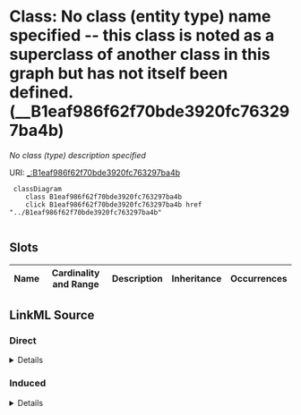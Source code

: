 

# Class: No class (entity type) name specified -- this class is noted as a superclass of another class in this graph but has not itself been defined. (__B1eaf986f62f70bde3920fc763297ba4b)


_No class (type) description specified_







URI: [_:B1eaf986f62f70bde3920fc763297ba4b](_:B1eaf986f62f70bde3920fc763297ba4b)






```mermaid
 classDiagram
    class B1eaf986f62f70bde3920fc763297ba4b
    click B1eaf986f62f70bde3920fc763297ba4b href "../B1eaf986f62f70bde3920fc763297ba4b"
      
```




<!-- no inheritance hierarchy -->


## Slots

| Name | Cardinality and Range | Description | Inheritance | Occurrences |
| ---  | --- | --- | --- | --- |














## LinkML Source

<!-- TODO: investigate https://stackoverflow.com/questions/37606292/how-to-create-tabbed-code-blocks-in-mkdocs-or-sphinx -->

### Direct

<details>

```yaml
name: __B1eaf986f62f70bde3920fc763297ba4b
conforms_to: No schema conformance document specified
description: No class (type) description specified
title: No class (entity type) name specified -- this class is noted as a superclass
  of another class in this graph but has not itself been defined.
from_schema: sawgraph-kg
rank: 1000
class_uri: _:B1eaf986f62f70bde3920fc763297ba4b

```
</details>

### Induced

<details>

```yaml
name: __B1eaf986f62f70bde3920fc763297ba4b
conforms_to: No schema conformance document specified
description: No class (type) description specified
title: No class (entity type) name specified -- this class is noted as a superclass
  of another class in this graph but has not itself been defined.
from_schema: sawgraph-kg
rank: 1000
class_uri: _:B1eaf986f62f70bde3920fc763297ba4b

```
</details>
